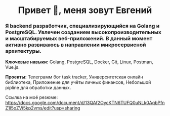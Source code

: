 <h1 style="text-align:center;">Привет 👋, меня зовут Евгений</h1>

### Я backend разработчик, специализирующийся на Golang и PostgreSQL.  Увлечен созданием высокопроизводительных и масштабируемых веб-приложений.  В данный момент активно развиваюсь в направлении микросервисной архитектуры.

**Ключевые навыки:** Golang, PostgreSQL, Docker, Git, Linux, Postman, Vue.js.

**Проекты:**  Телеграмм бот task tracker, Университетская онлайн библиотека, Приложение для учёты личных финансов, Небольшой pipline для обработки данных. 

Ссылка на моё резюме: https://docs.google.com/document/d/13QAf2OycKTN6TUFQ0uNLk0AqbPfnZ1l5oZVi5kp2vms/edit?usp=sharing
